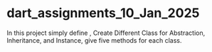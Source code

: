 # dart_assignments_10_Jan_2025
In this project simply define , Create Different Class for Abstraction, Inheritance, and Instance, give five methods for each class.

